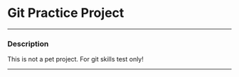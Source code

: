 # Git Practice Project
_____
### Description
This is not a pet project. For git skills test only!
_____

